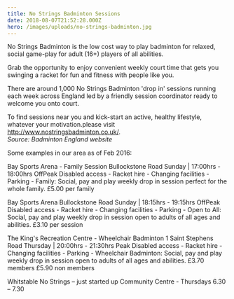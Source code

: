 ```yaml
---
title: No Strings Badminton Sessions
date: 2018-08-07T21:52:28.000Z
hero: /images/uploads/no-strings-badminton.jpg
---
```

No Strings Badminton is the low cost way to play badminton for relaxed, social game-play for adult (16+) players of all abilities. 

Grab the opportunity to enjoy convenient weekly court time that gets you swinging a racket for fun and fitness with people like you.

There are around 1,000 No Strings Badminton 'drop in' sessions running each week across England led by a friendly session coordinator ready to welcome you onto court.

To find sessions near you and kick-start an active, healthy lifestyle, whatever your motivation.please visit http://www.nostringsbadminton.co.uk/.  
_Source: Badminton England website_

Some examples in our area as of Feb 2016:

Bay Sports Arena - Family Session Bullockstone Road Sunday | 17:00hrs - 18:00hrs OffPeak Disabled access - Racket hire - Changing facilities - Parking - Family: Social, pay and play weekly drop in session perfect for the whole family. £5.00 per family

Bay Sports Arena Bullockstone Road Sunday | 18:15hrs - 19:15hrs OffPeak Disabled access - Racket hire - Changing facilities - Parking - Open to All: Social, pay and play weekly drop in session open to adults of all ages and abilities. £3.10 per session

The King's Recreation Centre - Wheelchair Badminton 1 Saint Stephens Road Thursday | 20:00hrs - 21:30hrs Peak Disabled access - Racket hire - Changing facilities - Parking - Wheelchair Badminton: Social, pay and play weekly drop in session open to adults of all ages and abilities. £3.70 members £5.90 non members

Whitstable No Strings – just started up Community Centre - Thursdays 6.30 – 7.30
